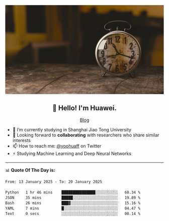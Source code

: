 <div align="center">
  <a href="https://github.com/JHW5981">
    <img src="./assets/background.jpg">
  </a>
</div>

<h2 align="center">👋 Hello! I'm Huawei.</h2>
<p align="center">
  <a href="https://blog.csdn.net/Edward__J?spm=1000.2115.3001.5343">Blog</a>
</p>


- 🔭 I’m currently studying in Shanghai Jiao Tong University
- 💬 Looking forward to **collaborating** with researchers who share similar interests
- 📫 How to reach me: [@yoohuaff](https://twitter.com/yoohuaff) on Twitter
- ⚡ Studying Machine Learning and Deep Neural Networks

-------
📊 **Quote Of The Day is:**
<!--START_SECTION:waka-->

```txt
From: 13 January 2025 - To: 20 January 2025

Python   1 hr 46 mins    ███████████████░░░░░░░░░░   60.34 %
JSON     35 mins         █████░░░░░░░░░░░░░░░░░░░░   19.89 %
Bash     26 mins         ███▓░░░░░░░░░░░░░░░░░░░░░   15.16 %
YAML     7 mins          █░░░░░░░░░░░░░░░░░░░░░░░░   04.47 %
Text     0 secs          ░░░░░░░░░░░░░░░░░░░░░░░░░   00.14 %
```

<!--END_SECTION:waka-->
